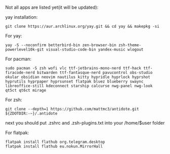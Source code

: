 Not all apps are listed yet(it will be updated):

yay installation:
```
git clone https://aur.archlinux.org/yay.git && cd yay && makepkg -si
```

For yay:
```
yay -S --noconfirm betterbird-bin zen-browser-bin zsh-theme-powerlevel10k-git visual-studio-code-bin yandex-music wlogout
```

For pacman:
```
sudo pacman -S zsh wofi vlc ttf-jetbrains-mono-nerd ttf-hack ttf-firacode-nerd bitwarden ttf-fantasque-nerd pavucontrol obs-studio okular obsidian neovim nautilus kitty hypridle hyprlock hyprshot hyprutils hyprpaper hyprsunset flatpak bluez blueberry swaync libreoffice-still kdeconnect starship calcurse nwg-panel nwg-look qt5ct qt6ct mirage 
```
For zsh:
```
git clone --depth=1 https://github.com/mattmc3/antidote.git ${ZDOTDIR:-~}/.antidote
```
next you should put .zshrc and .zsh-plugins.txt into your /home/$user folder

For flatpak:
```
flatpak install flathub org.telegram.desktop
flatpak install flathub eu.nokun.MirrorHall
```
